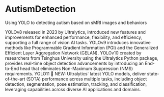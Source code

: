 # AutismDetection
Using YOLO to detecting autism based on sMRI images and behaviors

YOLOv8 released in 2023 by Ultralytics, introduced new features and improvements for enhanced performance, flexibility, and efficiency, supporting a full range of vision AI tasks.
YOLOv9 introduces innovative methods like Programmable Gradient Information (PGI) and the Generalized Efficient Layer Aggregation Network (GELAN).
YOLOv10 created by researchers from Tsinghua University using the Ultralytics Python package, provides real-time object detection advancements by introducing an End-to-End head that eliminates Non-Maximum Suppression (NMS) requirements.
YOLO11 🚀 NEW: Ultralytics' latest YOLO models, deliver state-of-the-art (SOTA) performance across multiple tasks, including object detection, segmentation, pose estimation, tracking, and classification, leveraging capabilities across diverse AI applications and domains.
